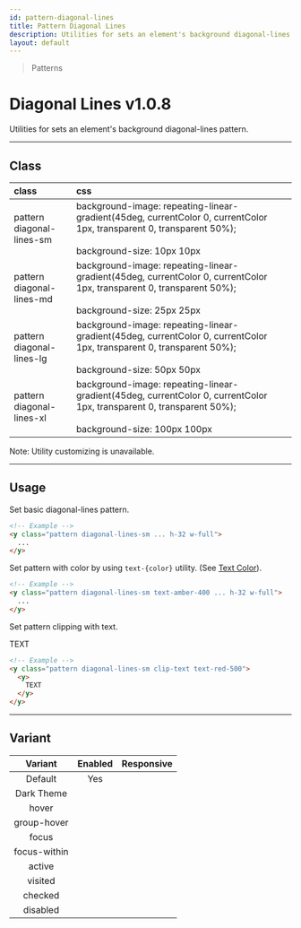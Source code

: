 ```yaml
---
id: pattern-diagonal-lines
title: Pattern Diagonal Lines
description: Utilities for sets an element's background diagonal-lines pattern.
layout: default
---
```


> Patterns

# Diagonal Lines <span class="ml-1 px-2 py-1 text-sm text-gray-600 (dark)text-charcoal-100 bg-gray-300 (dark)bg-gray-600">v1.0.8</span>

Utilities for sets an element's background diagonal-lines pattern.

---

## Class

| <span class="px-3 py-1 text-white (dark)text-charcoal-100 bg-charcoal-100 (dark)bg-gray-600 rounded-full">class</span> | <span class="px-3 py-1 text-white (dark)text-charcoal-100 bg-charcoal-100 (dark)bg-gray-600 rounded-full">css</span> | |
|:--|:--|:-:|
| pattern <br> diagonal-lines-sm | background-image: repeating-linear-gradient(45deg, currentColor 0, currentColor 1px, transparent 0, transparent 50%); <br><br> background-size: 10px 10px | <y class="pattern diagonal-lines-sm w-32 h-56"></y> |
| pattern <br> diagonal-lines-md | background-image: repeating-linear-gradient(45deg, currentColor 0, currentColor 1px, transparent 0, transparent 50%); <br><br> background-size: 25px 25px | <y class="pattern diagonal-lines-md w-32 h-56"></y> |
| pattern <br> diagonal-lines-lg | background-image: repeating-linear-gradient(45deg, currentColor 0, currentColor 1px, transparent 0, transparent 50%); <br><br> background-size: 50px 50px | <y class="pattern diagonal-lines-lg w-32 h-56"></y> |
| pattern <br> diagonal-lines-xl | background-image: repeating-linear-gradient(45deg, currentColor 0, currentColor 1px, transparent 0, transparent 50%); <br><br> background-size: 100px 100px | <y class="pattern diagonal-lines-xl w-32 h-56"></y> |

<y class="m-4 p-3 border-l-8 border-gray-600 text-sm text-gray-600 bg-gray-200 (dark)bg-gray-800">
  <span class="pr-1 font-semibold">
    Note:
  </span>
  Utility customizing is unavailable.
</y>

---

## Usage

Set basic diagonal-lines pattern.

<y class="px-4 my-2 mx-auto w-56">
  <y class="pattern diagonal-lines-sm h-32"></y>
</y>


```html
<!-- Example -->
<y class="pattern diagonal-lines-sm ... h-32 w-full">
  ...
</y>
```

Set pattern with color by using `text-{color}` utility. (See [Text Color](/text-color/)).

<y class="px-4 my-2 mx-auto w-56">
  <y class="pattern diagonal-lines-sm h-32 text-amber-400"></y>
</y>


```html
<!-- Example -->
<y class="pattern diagonal-lines-sm text-amber-400 ... h-32 w-full">
  ...
</y>
```

Set pattern clipping with text.

<y class="px-4 my-2 mx-auto w-64">
  <y class="pattern diagonal-lines-sm clip-text text-red-500">
    <y class="text-8xl font-bold">
      TEXT
    </y>
  </y>
</y>

```html
<!-- Example -->
<y class="pattern diagonal-lines-sm clip-text text-red-500">
  <y>
    TEXT
  </y>
</y>
```

---

## Variant

| <span class="font-semibold underline">Variant</span> | <span class="font-semibold underline">Enabled</span> | <span class="font-semibold underline">Responsive</span> |
|:-:|:-:|:-:|
| Default | Yes | |
| Dark Theme | | |
| hover| | |
| group-hover | | |
| focus | | |
| focus-within | | |
| active | | |
| visited | | |
| checked | | |
| disabled | | |